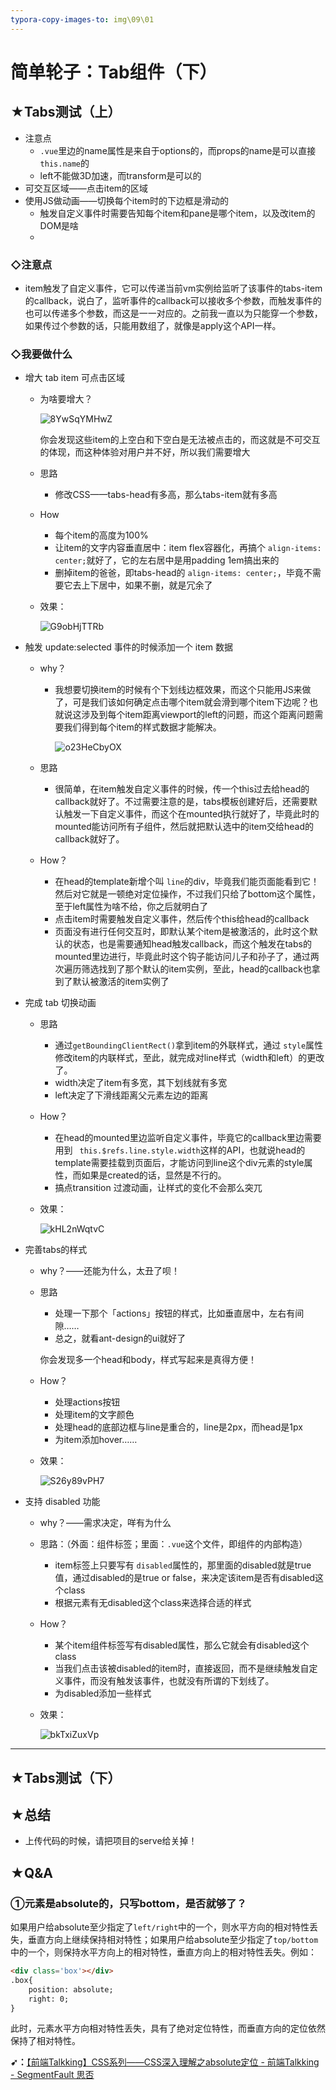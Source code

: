 ```yaml
---
typora-copy-images-to: img\09\01
---
```


# 简单轮子：Tab组件（下）

## ★Tabs测试（上）

- 注意点
  - `.vue`里边的name属性是来自于options的，而props的name是可以直接 `this.name`的
  - left不能做3D加速，而transform是可以的
- 可交互区域——点击item的区域
- 使用JS做动画——切换每个item时的下边框是滑动的
  - 触发自定义事件时需要告知每个item和pane是哪个item，以及改item的DOM是啥
  - 

### ◇注意点

- item触发了自定义事件，它可以传递当前vm实例给监听了该事件的tabs-item的callback，说白了，监听事件的callback可以接收多个参数，而触发事件的也可以传递多个参数，而这是一一对应的。之前我一直以为只能穿一个参数，如果传过个参数的话，只能用数组了，就像是apply这个API一样。

### ◇我要做什么

- 增大 tab item 可点击区域

  - 为啥要增大？

    ![8YwSqYMHwZ](img/09/01/8YwSqYMHwZ.gif)

    你会发现这些item的上空白和下空白是无法被点击的，而这就是不可交互的体现，而这种体验对用户并不好，所以我们需要增大

  - 思路

    - 修改CSS——tabs-head有多高，那么tabs-item就有多高

  - How

    - 每个item的高度为100%
    - 让item的文字内容垂直居中：item flex容器化，再搞个 `align-items: center;`就好了，它的左右居中是用padding 1em搞出来的
    - 删掉item的爸爸，即tabs-head的 `align-items: center;`，毕竟不需要它去上下居中，如果不删，就是冗余了

  - 效果：

    ![G9obHjTTRb](img/09/01/G9obHjTTRb.gif)

- 触发 update:selected 事件的时候添加一个 item 数据

  - why？

    - 我想要切换item的时候有个下划线边框效果，而这个只能用JS来做了，可是我们该如何确定点击哪个item就会滑到哪个item下边呢？也就说这涉及到每个item距离viewport的left的问题，而这个距离问题需要我们得到每个item的样式数据才能解决。

      ![o23HeCbyOX](img/09/01/o23HeCbyOX.gif)

  - 思路
    - 很简单，在item触发自定义事件的时候，传一个this过去给head的callback就好了。不过需要注意的是，tabs模板创建好后，还需要默认触发一下自定义事件，而这个在mounted执行就好了，毕竟此时的mounted能访问所有子组件，然后就把默认选中的item交给head的callback就好了。
  - How？
    - 在head的template新增个叫 `line`的div，毕竟我们能页面能看到它！然后对它就是一顿绝对定位操作，不过我们只给了bottom这个属性，至于left属性为啥不给，你之后就明白了
    - 点击item时需要触发自定义事件，然后传个this给head的callback
    - 页面没有进行任何交互时，即默认某个item是被激活的，此时这个默认的状态，也是需要通知head触发callback，而这个触发在tabs的mounted里边进行，毕竟此时这个钩子能访问儿子和孙子了，通过两次遍历筛选找到了那个默认的item实例，至此，head的callback也拿到了默认被激活的item实例了

- 完成 tab 切换动画

  - 思路

    - 通过`getBoundingClientRect()`拿到item的外联样式，通过 `style`属性修改item的内联样式，至此，就完成对line样式（width和left）的更改了。
    - width决定了item有多宽，其下划线就有多宽
    - left决定了下滑线距离父元素左边的距离

  - How？

    - 在head的mounted里边监听自定义事件，毕竟它的callback里边需要用到 ` this.$refs.line.style.width`这样的API，也就说head的template需要挂载到页面后，才能访问到line这个div元素的style属性，而如果是created的话，显然是不行的。
    - 搞点transition 过渡动画，让样式的变化不会那么突兀

  - 效果：

    ![kHL2nWqtvC](img/09/01/kHL2nWqtvC.gif)

- 完善tabs的样式

  - why？——还能为什么，太丑了呗！

  - 思路

    - 处理一下那个「actions」按钮的样式，比如垂直居中，左右有间隙……
    - 总之，就看ant-design的ui就好了

    你会发现多一个head和body，样式写起来是真得方便！

  - How？

    - 处理actions按钮
    - 处理item的文字颜色
    - 处理head的底部边框与line是重合的，line是2px，而head是1px
    - 为item添加hover……

  - 效果：

    ![S26y89vPH7](img/09/01/S26y89vPH7.gif)

- 支持 disabled 功能

  - why？——需求决定，咩有为什么

  - 思路：（外面：组件标签；里面：`.vue`这个文件，即组件的内部构造）

    - item标签上只要写有 `disabled`属性的，那里面的disabled就是true值，通过disabled的是true or false，来决定该item是否有disabled这个class
    - 根据元素有无disabled这个class来选择合适的样式

  - How？

    - 某个item组件标签写有disabled属性，那么它就会有disabled这个class
    - 当我们点击该被disabled的item时，直接返回，而不是继续触发自定义事件，而没有触发该事件，也就没有所谓的下划线了。
    - 为disabled添加一些样式

  - 效果：

    ![bkTxiZuxVp](img/09/01/bkTxiZuxVp.gif)

---

## ★Tabs测试（下）





## ★总结

- 上传代码的时候，请把项目的serve给关掉！

## ★Q&A

### ①元素是absolute的，只写bottom，是否就够了？

如果用户给absolute至少指定了`left/right`中的一个，则水平方向的相对特性丢失，垂直方向上继续保持相对特性；如果用户给absolute至少指定了`top/bottom`中的一个，则保持水平方向上的相对特性，垂直方向上的相对特性丢失。例如：

```html
<div class='box'></div>
.box{
    position: absolute;
    right: 0;
}
```

此时，元素水平方向相对特性丢失，具有了绝对定位特性，而垂直方向的定位依然保持了相对特性。

**➹：**[【前端Talkking】CSS系列——CSS深入理解之absolute定位 - 前端Talkking - SegmentFault 思否](https://segmentfault.com/a/1190000014736711#articleHeader8)

